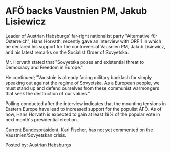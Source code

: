 # AFÖ backs Vaustnien PM, Jakub Lisiewicz

Leader of Austrian Habsburgs' far-right nationalist party &quot;Alternative für Österreich&quot;, Hans Horvath, recently gave an interview with ORF 1 in which he declared his support for the controversial Vausnien PM, Jakub Lisiewicz, and his latest remarks on the Socialist Order of Sovyetska.

Mr. Horvath stated that &quot;Sovyetska poses and existential threat to Democracy and Freedom in Europe.&quot;

He continued; &quot;Vaustnie is already facing military backlash for simply speaking out against the regime of Sovyetska. As a European people, we must stand up and defend ourselves from these communist warmongers that seek the destruction of our values.&quot; 

Polling conducted after the interview indicates that the mounting tensions in Eastern Europe have lead to increased support for the populist AFÖ. As of now, Hans Horvath is expected to gain at least 19% of the popular vote in next month's presidential election.

Current Bundespräsident, Karl Fischer, has not yet commented on the Vaustnien/Sovyetskan crisis.

 Posted by: Austrian Habsburgs